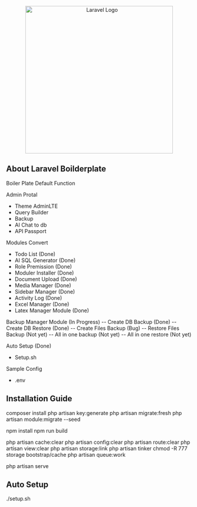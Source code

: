 <p align="center"><a href="https://laravel.com" target="_blank"><img src="https://raw.githubusercontent.com/laravel/art/master/logo-lockup/5%20SVG/2%20CMYK/1%20Full%20Color/laravel-logolockup-cmyk-red.svg" width="400" alt="Laravel Logo"></a></p>



## About Laravel Boilderplate 
Boiler Plate Default Function

Admin Protal
- Theme AdminLTE
-  Query Builder
-  Backup
-  AI Chat to db
-  API Passport

Modules Convert
- Todo List (Done)
-  AI SQL Generator (Done)
-  Role Premission  (Done)
- Moduler Installer  (Done)
- Document Upload  (Done)
- Media Manager (Done)
- Sidebar Manager (Done)
- Activity Log  (Done)
- Excel Manager (Done)
- Latex Manager Module (Done)

Backup Manager Module  (In Progress)
-- Create DB Backup (Done)
-- Create DB Restore (Done)
-- Create Files Backup (Bug)
-- Restore Files Backup (Not yet)
-- All in one backup (Not yet)
-- All in one restore (Not yet)

Auto Setup (Done)
- Setup.sh

Sample Config
- .env

## Installation Guide

composer install
php artisan key:generate
php artisan migrate:fresh
php artisan module:migrate --seed

npm install
npm run build

php artisan cache:clear
php artisan config:clear
php artisan route:clear
php artisan view:clear
php artisan storage:link
php artisan tinker
chmod -R 777 storage bootstrap/cache
php artisan queue:work

php artisan serve


## Auto Setup
./setup.sh
